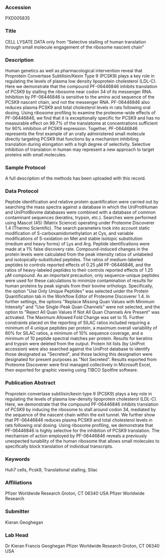 ### Accession
PXD005835

### Title
CELL LYSATE DATA only from “Selective stalling of human translation through small molecule engagement of the ribosome nascent chain”

### Description
Human genetics as well as pharmacological intervention reveal that Proprotein Convertase Subtilisin/Kexin Type 9 (PCSK9) plays a key role in regulating the levels of plasma low density lipoprotein cholesterol (LDL-C). Here we demonstrate that the compound PF-06446846 inhibits translation of PCSK9 by stalling the ribosome near codon 34 of its messenger RNA. Inhibition by PF-06446846 is sensitive to the amino acid sequence of the PCSK9 nascent chain, and not the messenger RNA. PF-06446846 also reduces plasma PCSK9 and total cholesterol levels in rats following oral dosing. Using ribosome profiling to examine the proteome-wide effects of PF-06446846, we find that it is exceptionally specific for PCSK9 and has no measurable effect on 99.7% of the translatome at concentrations sufficient for 90% inhibition of PCSK9 expression.  Together, PF-06446846 represents the first example of an orally administered small molecule directly targeting PCSK9 that functions by a mechanism inhibiting translation during elongation with a high degree of selectivity.  Selective inhibition of translation in human may represent a new approach to target proteins with small molecules.

### Sample Protocol
A full description of the methods has been uploaded with this record.

### Data Protocol
Peptide identification and relative protein quantification were carried out by searching the mass spectra against a database in which the UniProtHuman and UniProtBovine databases were combined with a database of common contaminant sequences (keratins, trypsin, etc.).  Searches were performed using Mascot (45) (Matrix Science) operating under Proteome Discoverer 1.4 (Thermo Scientific).  The search parameters took into account static modification of S-carboxamidomethylation at Cys, and variable modifications of S-oxidation on Met and stable isotopic substitution (medium and heavy forms) of Lys and Arg.  Peptide identifications were made at a 1% false discovery rate. Compound-induced changes in the protein levels were calculated from the peak intensity ratios of unlabeled and isotopically-substituted peptides.  The ratios of medium-labeled peptides to controls reported effects of 0.25 µM PF-06446846, and the ratios of heavy-labeled peptides to their controls reported effects of 1.25 µM compound.  As an important precaution, only sequence-unique peptides were used for these calculations to minimize contamination of results for human proteins by peak signals from their bovine orthologs.  Specifically, the option "Use Only Unique Peptides" was selected under the Protein Quantification tab in the Workflow Editor of Proteome Discoverer 1.4. In further settings, the options "Replace Missing Quan Values with Minimum Intensity" and "Use Single-Peak Quan Channels" were not selected, and the option to "Reject All Quan Values If Not All Quan Channels Are Present" was activated.  The Maximum Allowed Fold Change was set to 15.  Further constraints placed on the reporting of SILAC ratios included requiring a minimum of 4 unique peptides per protein, a maximum overall variability of 60% for SILAC ratios, a minimum of 10% sequence coverage, and a minimum of 10 peptide spectral matches per protein.  Results for keratins and trypsin were deleted from the output.  Protein hit lists (by UniProt accession) were also searched against the UniProt database to identify those designated as "Secreted", and those lacking this designation were designated for present purposes as "Not Secreted".  Results exported from Proteome Discoverer were first managed collectively in Microsoft Excel, then exported for graphic viewing using TIBCO Spotfire software.

### Publication Abstract
Proprotein convertase subtilisin/kexin type 9 (PCSK9) plays a key role in regulating the levels of plasma low-density lipoprotein cholesterol (LDL-C). Here, we demonstrate that the compound PF-06446846 inhibits translation of PCSK9 by inducing the ribosome to stall around codon 34, mediated by the sequence of the nascent chain within the exit tunnel. We further show that PF-06446846 reduces plasma PCSK9 and total cholesterol levels in rats following oral dosing. Using ribosome profiling, we demonstrate that PF-06446846 is highly selective for the inhibition of PCSK9 translation. The mechanism of action employed by PF-06446846 reveals a previously unexpected tunability of the human ribosome that allows small molecules to specifically block translation of individual transcripts.

### Keywords
Huh7 cells, Pcsk9, Translational stalling, Silac

### Affiliations
Pfizer Worldwide Research Groton, CT 06340 USA
Pfizer Worldwide Research

### Submitter
Kieran Geoghegan

### Lab Head
Dr Kieran Francis Geoghegan
Pfizer Worldwide Research Groton, CT 06340 USA


